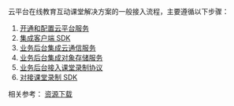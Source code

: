 云平台在线教育互动课堂解决方案的一般接入流程，主要遵循以下步骤：

1. [开通和配置云平台服务](/document/product/680/14782)
2. [集成客户端 SDK](/document/product/680/14784)
3. [业务后台集成云通信服务](/document/product/680/14779)
4. [业务后台集成对象存储服务](/document/product/680/14780)
5. [业务后台接入课堂录制协议](/document/product/680/14778)
6. [对接课堂录制 SDK](/document/product/680/14781)

相关参考：
[资源下载](/document/product/680/14787)
